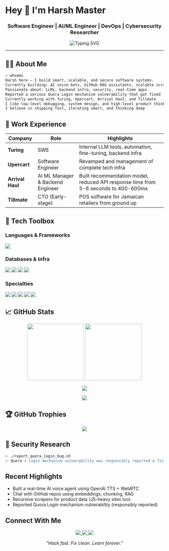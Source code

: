 # Hey 👋 I'm Harsh Master

<h3 align="center">Software Engineer | AI/ML Engineer | DevOps | Cybersecurity Researcher</h3>

<p align="center">
  <img src="https://readme-typing-svg.demolab.com?font=Fira+Code&pause=1000&color=00FEEF&center=true&vCenter=true&width=435&lines=I+craft+LLM-powered+apps+%F0%9F%96%A5;Voice+AI+%7C+RAG+%7C+Backend+Infra+%F0%9F%94%A5;ML+%7C+DevOps+%7C+Security+%7C+Full-stack;Once+slipped+past+Quora+Login+%F0%9F%92%AA" alt="Typing SVG" />
</p>

---

## 🧑‍💻 About Me

```bash
> whoami
Harsh here — I build smart, scalable, and secure software systems.
Currently building: AI voice bots, GitHub RAG assistants, scalable scraping engines
Passionate about: LLMs, backend infra, security, real-time apps
Reported a serious Quora Login mechanism vulnerability that got fixed
Currently working with Turing, Upercart, Arrival Haul, and Tillmate
I like low-level debugging, system design, and high-level product thinking
I believe in shipping fast, iterating smart, and thinking deep
```

## 💼 Work Experience

| Company | Role | Highlights |
|---------|------|-----------|
| **Turing** | SWE | Internal LLM tools, automation, fine-tuning, backend infra |
| **Upercart** | Software Engineer | Revamped and management of complete tech infra |
| **Arrival Haul** | AI ML Manager & Backend Engineer | Built recommendation model, reduced API response time from 5-6 seconds to 400-600ms |
| **Tillmate** | CTO (Early-stage) | POS software for Jamaican retailers from ground up |

## 🧰 Tech Toolbox

### Languages & Frameworks
<p>
  <img src="https://skillicons.dev/icons?i=javascript,python,java,dart,nodejs,react,flutter,reactnative" />
</p>

### Databases & Infra
<p>
  <img src="https://skillicons.dev/icons?i=mongodb,mysql,postgres,git" />
  <img src="https://img.shields.io/badge/Neo4j-0176C1?style=flat-square&logo=neo4j&logoColor=white" />
  <img src="https://img.shields.io/badge/ChromaDB-black?style=flat-square" />
  <img src="https://img.shields.io/badge/VectorDB-gray?style=flat-square" />
</p>

### Specialties
<p>
  <img src="https://img.shields.io/badge/Mobile%20Apps-Flutter%20%7C%20React%20Native-blue?style=flat-square" />
  <img src="https://img.shields.io/badge/ML/AI-TensorFlow%20%7C%20PyTorch-orange?style=flat-square" />
  <img src="https://img.shields.io/badge/DevOps-Docker%20%7C%20AWS%20%7C%20CI/CD-green?style=flat-square" />
  <img src="https://img.shields.io/badge/Security-Penetration%20Testing-red?style=flat-square" />
  <img src="https://img.shields.io/badge/Firebase-ffca28?style=flat-square&logo=firebase&logoColor=black" />
</p>

## 📈 GitHub Stats

<p align="center">
  <img src="https://github-readme-stats.vercel.app/api?username=Harsh0707005&show_icons=true&theme=tokyonight&count_private=true" height="180" />
  <img src="https://streak-stats.demolab.com/?user=Harsh0707005&theme=tokyonight" height="180" />
</p>

<p align="center">
  <img src="https://github-readme-activity-graph.vercel.app/graph?username=Harsh0707005&theme=tokyo-night" />
</p>

<p align="center">
  <img src="https://komarev.com/ghpvc/?username=Harsh0707005&color=blueviolet&style=flat-square&label=Profile+Views" />
</p>

## 🏆 GitHub Trophies

<p align="center">
  <img src="https://github-profile-trophy.vercel.app/?username=Harsh0707005&theme=radical&no-frame=true&column=6" />
</p>

## 🔐 Security Research

```bash
> ./report_quora_login_bug.sh
✅ Quora's login mechanism vulnerability was responsibly reported & fixed
```

## Recent Highlights

- Built a real-time AI voice agent using OpenAI TTS + WebRTC
- Chat with GitHub repos using embeddings, chunking, RAG
- Recursive scrapers for product data (JS-heavy sites too)
- Reported Quora Login mechanism vulnerability (responsibly reported)

## Connect With Me

<p align="center">
  <a href="mailto:harshmaster07705@gmail.com">
    <img src="https://img.shields.io/badge/Email-harshmaster07705@gmail.com-red?style=for-the-badge&logo=gmail&logoColor=white" />
  </a>
  <a href="mailto:harshmaster.pro@gmail.com">
    <img src="https://img.shields.io/badge/Email-harshmaster.pro@gmail.com-orange?style=for-the-badge&logo=gmail&logoColor=white" />
  </a>
  <a href="https://www.linkedin.com/in/harshmaster/">
    <img src="https://img.shields.io/badge/LinkedIn-harshmaster-blue?style=for-the-badge&logo=linkedin&logoColor=white" />
  </a>
</p>

<p align="center">
  <i>"Hack fast. Fix clean. Learn forever."</i>
</p>
